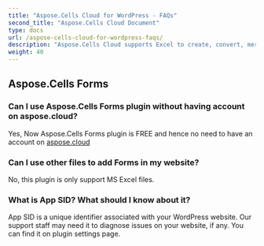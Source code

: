 ```yaml
---
title: "Aspose.Cells Cloud for WordPress - FAQs"
second_title: "Aspose.Cells Cloud Document"
type: docs
url: /aspose-cells-cloud-for-wordpress-faqs/
description: "Aspose.Cells Cloud supports Excel to create, convert, merge, split, protected, inner object operation, and so on."
weight: 40
---
```


## Aspose.Cells Forms
### Can I use Aspose.Cells Forms plugin without having account on aspose.cloud?
Yes, Now Aspose.Cells Forms plugin is FREE and hence no need to have an account on [aspose.cloud](https://www.aspose.cloud/)
### Can I use other files to add Forms in my website?
No, this plugin is only support MS Excel files.
### What is App SID? What should I know about it?
App SID is a unique identifier associated with your WordPress website. Our support staff may need it to diagnose issues on your website, if any. You can find it on plugin settings page.

